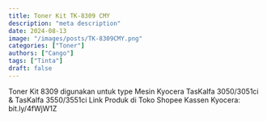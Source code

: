 ```yaml
---
title: Toner Kit TK-8309 CMY
description: "meta description"
date: 2024-08-13
image: "/images/posts/TK-8309CMY.png"
categories: ["Toner"]
authors: ["Cango"]
tags: ["Tinta"]
draft: false
---
```


Toner Kit 8309 digunakan untuk type Mesin Kyocera TasKalfa 3050/3051ci & TasKalfa 3550/3551ci
Link Produk di Toko Shopee Kassen Kyocera: bit.ly/4fWjW1Z

